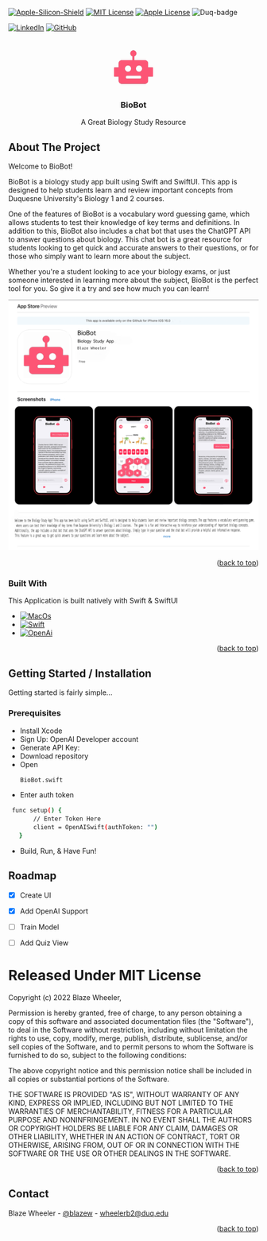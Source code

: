 <!-- Improved compatibility of back to top link: See: https://github.com/othneildrew/Best-README-Template/pull/73 -->
<a name="readme-top"></a>



<!-- PROJECT SHIELDS -->
<!--
*** I'm using markdown "reference style" links for readability.
*** Reference links are enclosed in brackets [ ] instead of parentheses ( ).
*** See the bottom of this document for the declaration of the reference variables
*** for contributors-url, forks-url, etc. This is an optional, concise syntax you may use.
*** https://www.markdownguide.org/basic-syntax/#reference-style-links
-->
[![Apple-Silicon-Shield]][Apple-Silicon-Shield-url]
[![MIT License][license-shield]][license-url]
[![Apple License][Apple-License]][Apple-License-url]
![Duq-badge](https://custom-icon-badges.demolab.com/badge/-Duquesne%20University-ba0c2f?style=for-the-badge&logo=duquesne_dukes_logo1)

[![LinkedIn][linkedin-shield]][linkedin-url]
[![GitHub][GitHub-shield]][GitHub-url]



<!-- PROJECT LOGO -->
<br />
<div align="center">
  <a href="https://github.com/BlazeWheeler/Swift_Projects/">
    <img src="Images/BioBotIcon.png" alt="Logo" width="80" height="80">
  </a>

  <h3 align="center">BioBot</h3>

  <p align="center">
   A Great Biology Study Resource
    <br />
    </div>





<!-- ABOUT THE PROJECT -->
## About The Project




Welcome to BioBot!

BioBot is a biology study app built using Swift and SwiftUI. This app is designed to help students learn and review important concepts from Duquesne University's Biology 1 and 2 courses.

One of the features of BioBot is a vocabulary word guessing game, which allows students to test their knowledge of key terms and definitions. In addition to this, BioBot also includes a chat bot that uses the ChatGPT API to answer questions about biology. This chat bot is a great resource for students looking to get quick and accurate answers to their questions, or for those who simply want to learn more about the subject.

Whether you're a student looking to ace your biology exams, or just someone interested in learning more about the subject, BioBot is the perfect tool for you. So give it a try and see how much you can learn!


![App Preview](Images/BioBotAppPreview.png)



<p align="right">(<a href="#readme-top">back to top</a>)</p>



### Built With

This Application is built natively with Swift & SwiftUI

* [![MacOs][MacOs]][MacOS-url]
* [![Swift][Swift]][Swift-url]
* [![OpenAi][OpenAI]][OpenAI-url]

<p align="right">(<a href="#readme-top">back to top</a>)</p>



<!-- GETTING STARTED -->
## Getting Started / Installation

Getting started is fairly simple...

### Prerequisites


* Install Xcode
* Sign Up: OpenAI Developer account
* Generate API Key:
* Download repository 
* Open 
  ```sh
  BioBot.swift

  ```
* Enter auth token
 ```sh
  func setup() {
		// Enter Token Here
        client = OpenAISwift(authToken: "")
    }

  ```

* Build, Run, & Have Fun!


<!-- ROADMAP -->
## Roadmap

- [x] Create UI
- [x] Add OpenAI Support
- [ ] Train Model
- [ ] Add Quiz View 

 



<!-- LICENSE -->



# Released Under MIT License

Copyright (c) 2022 Blaze Wheeler,

Permission is hereby granted, free of charge, to any person
obtaining a copy of this software and associated documentation
files (the "Software"), to deal in the Software without
restriction, including without limitation the rights to use,
copy, modify, merge, publish, distribute, sublicense, and/or sell
copies of the Software, and to permit persons to whom the
Software is furnished to do so, subject to the following
conditions:

The above copyright notice and this permission notice shall be
included in all copies or substantial portions of the Software.

THE SOFTWARE IS PROVIDED "AS IS", WITHOUT WARRANTY OF ANY KIND,
EXPRESS OR IMPLIED, INCLUDING BUT NOT LIMITED TO THE WARRANTIES
OF MERCHANTABILITY, FITNESS FOR A PARTICULAR PURPOSE AND
NONINFRINGEMENT. IN NO EVENT SHALL THE AUTHORS OR COPYRIGHT
HOLDERS BE LIABLE FOR ANY CLAIM, DAMAGES OR OTHER LIABILITY,
WHETHER IN AN ACTION OF CONTRACT, TORT OR OTHERWISE, ARISING
FROM, OUT OF OR IN CONNECTION WITH THE SOFTWARE OR THE USE OR
OTHER DEALINGS IN THE SOFTWARE.
<p align="right">(<a href="#readme-top">back to top</a>)</p>



<!-- CONTACT -->
## Contact

Blaze Wheeler - [@blazew](https://www.instagram.com/blazew/) - wheelerb2@duq.edu



<p align="right">(<a href="#readme-top">back to top</a>)</p>







<!-- MARKDOWN LINKS & IMAGES -->
<!-- https://www.markdownguide.org/basic-syntax/#reference-style-links -->



[Apple-License]: https://img.shields.io/badge/LICENSE-ASPL-999999?style=for-the-badge&logo=apple&logoColor=white
[Apple-License-url]: https://opensource.apple.com/apsl/
[Apple-Silicon-Shield]: https://img.shields.io/badge/Apple-Silicon_M2-999999?style=for-the-badge&logo=apple&logoColor=white
[Apple-Silicon-Shield-url]: https://support.apple.com/en-us/HT211814

[license-shield]: https://img.shields.io/github/license/othneildrew/Best-README-Template.svg?style=for-the-badge
[license-url]: https://www.mit.edu/~amini/LICENSE.md
[linkedin-shield]: https://img.shields.io/badge/-LinkedIn-black.svg?style=for-the-badge&logo=linkedin&colorB=555

[linkedin-url]:https://www.linkedin.com/in/blaze-wheeler-8306a2223/
[GitHub-shield]: 	https://img.shields.io/badge/GitHub-100000?style=for-the-badge&logo=github&logoColor=white
[GitHub-url]: https://github.com/blazeWheeler
[product-screenshot]: images/screenshot.png
[MacOs]:https://img.shields.io/badge/mac%20os-000000?style=for-the-badge&logo=apple&logoColor=white
[MacOs-url]: https://www.apple.com/macos/ventura/



[MacOs-url]: https://www.apple.com/macos/ventura/
[Swift]: https://img.shields.io/badge/Swift-FA7343?style=for-the-badge&logo=swift&logoColor=white
[Swift-url]: https://www.apple.com/swift/

[OpenAI]:https://a11ybadges.com/badge?logo=openai
[OpenAI-url]:https://openai.com/

